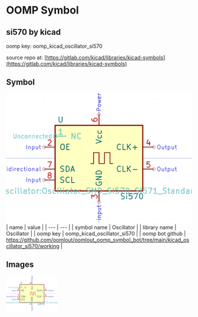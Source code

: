 # OOMP Symbol  
## si570  by kicad  
  
oomp key: oomp_kicad_oscillator_si570  
  
source repo at: [https://gitlab.com/kicad/libraries/kicad-symbols](https://gitlab.com/kicad/libraries/kicad-symbols)  
## Symbol  
  
[![working.png](working_600.png)](working.png)  
| name | value | 
| --- | --- | 
| symbol name | Oscillator | 
| library name | Oscillator | 
| oomp key | oomp_kicad_oscillator_si570 | 
| oomp bot github | https://github.com/oomlout/oomlout_oomp_symbol_bot/tree/main/kicad_oscillator_si570/working | 
## Images  
  
[![working.png](working_140.png)](working.png)  

